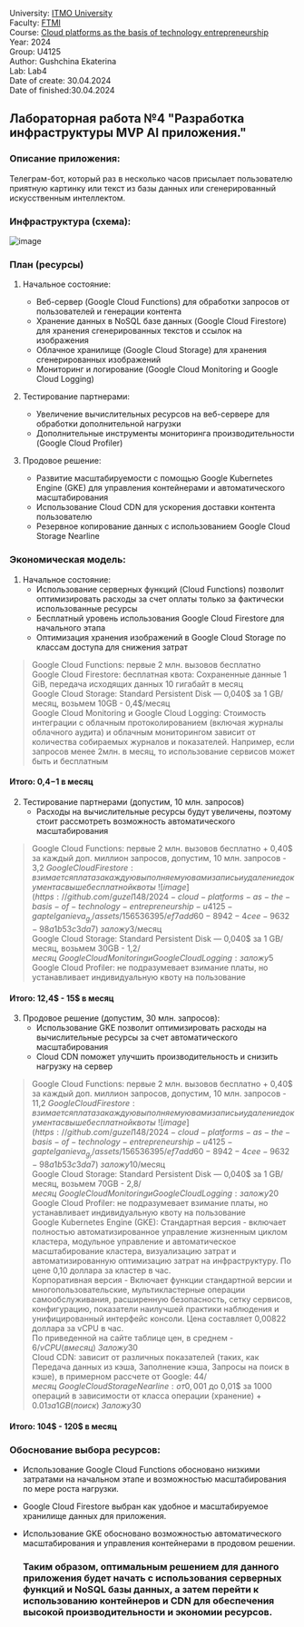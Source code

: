 University: [ITMO University](https://itmo.ru/ru/)\
Faculty: [FTMI](https://ftmi.itmo.ru)\
Course: [Cloud platforms as the basis of technology entrepreneurship](https://itmo-ict-faculty.github.io/cloud-platforms-as-the-basis-of-technology-entrepreneurship/education/labs2023-2024/lab1/lab1/)\
Year: 2024\
Group: U4125\
Author: Gushchina Ekaterina\
Lab: Lab4\
Date of create: 30.04.2024\
Date of finished:30.04.2024

## Лабораторная работа №4 "Разработка инфраструктуры MVP AI приложения."

### Описание приложения:
Телеграм-бот, который раз в несколько часов присылает пользователю приятную картинку или текст из базы данных или сгенерированный искусственным интеллектом.

### Инфраструктура (схема):
![image](https://github.com/guzel148/2024-cloud-platforms-as-the-basis-of-technology-entrepreneurship-u4125-gaptelganieva_g_r/assets/156536395/71e3553a-669d-46d1-aafb-1f5debdca4fa)

### План (ресурсы)
1. Начальное состояние:
   - Веб-сервер (Google Cloud Functions) для обработки запросов от пользователей и генерации контента
   - Хранение данных в NoSQL базе данных (Google Cloud Firestore) для хранения сгенерированных текстов и ссылок на изображения
   - Облачное хранилище (Google Cloud Storage) для хранения сгенерированных изображений
   - Мониторинг и логирование (Google Cloud Monitoring и Google Cloud Logging)

2. Тестирование партнерами:
   - Увеличение вычислительных ресурсов на веб-сервере для обработки дополнительной нагрузки
   - Дополнительные инструменты мониторинга производительности (Google Cloud Profiler)

3. Продовое решение:
   - Развитие масштабируемости с помощью Google Kubernetes Engine (GKE) для управления контейнерами и автоматического масштабирования
   - Использование Cloud CDN для ускорения доставки контента пользователю
   - Резервное копирование данных с использованием Google Cloud Storage Nearline
### Экономическая модель:

1. Начальное состояние:
   - Использование серверных функций (Cloud Functions) позволит оптимизировать расходы за счет оплаты только за фактически использованные ресурсы
   - Бесплатный уровень использования Google Cloud Firestore для начального этапа
   - Оптимизация хранения изображений в Google Cloud Storage по классам доступа для снижения затрат
> Google Cloud Functions: первые 2 млн. вызовов бесплатно\
Google Cloud Firestore: бесплатная квота: Сохраненные данные	1 GiB, передача исходящих данных	10 гигабайт в месяц\
Google Cloud Storage: Standard Persistent Disk — 0,040$ за 1 GB/месяц, возьмем 10GB - 0,4$/месяц\
Google Cloud Monitoring и Google Cloud Logging: Стоимость интеграции с облачным протоколированием (включая журналы облачного аудита) и облачным мониторингом зависит от количества собираемых журналов и показателей.
Например, если запросов менее 2млн. в месяц, то использование сервисов может быть и бесплатным
#### Итого: 0,4$-1$ в месяц

2. Тестирование партнерами (допустим, 10 млн. запросов)
   - Расходы на вычислительные ресурсы будут увеличены, поэтому стоит рассмотреть возможность автоматического масштабирования
> Google Cloud Functions: первые 2 млн. вызовов бесплатно + 0,40$ за каждый доп. миллион запросов, допустим, 10 млн. запросов - 3,2$\
Google Cloud Firestore: взимается плата за каждую выполняемую вами запись и удаление документа свыше бесплатной квоты\
![image](https://github.com/guzel148/2024-cloud-platforms-as-the-basis-of-technology-entrepreneurship-u4125-gaptelganieva_g_r/assets/156536395/ef7add60-8942-4cee-9632-98a1b53c3da7)\
заложу 3$/месяц\
Google Cloud Storage: Standard Persistent Disk — 0,040$ за 1 GB/месяц, возьмем 30GB - 1,2$/месяц\
Google Cloud Monitoring и Google Cloud Logging: заложу 5$\
Google Cloud Profiler: не подразумевает взимание платы, но устанавливает индивидуальную квоту на пользование
 #### Итого: 12,4$ - 15$ в месяц

3. Продовое решение (допустим, 30 млн. запросов):
   - Использование GKE позволит оптимизировать расходы на вычислительные ресурсы за счет автоматического масштабирования
   - Cloud CDN поможет улучшить производительность и снизить нагрузку на сервер
> Google Cloud Functions: первые 2 млн. вызовов бесплатно + 0,40$ за каждый доп. миллион запросов, допустим, 10 млн. запросов - 11,2$\
Google Cloud Firestore: взимается плата за каждую выполняемую вами запись и удаление документа свыше бесплатной квоты\
![image](https://github.com/guzel148/2024-cloud-platforms-as-the-basis-of-technology-entrepreneurship-u4125-gaptelganieva_g_r/assets/156536395/ef7add60-8942-4cee-9632-98a1b53c3da7)\
заложу 10$/месяц\
Google Cloud Storage: Standard Persistent Disk — 0,040$ за 1 GB/месяц, возьмем 70GB - 2,8$/месяц\
Google Cloud Monitoring и Google Cloud Logging: заложу 20$\
Google Cloud Profiler: не подразумевает взимание платы, но устанавливает индивидуальную квоту на пользование\
Google Kubernetes Engine (GKE): Стандартная версия - включает полностью автоматизированное управление жизненным циклом кластера, модульное управление и автоматическое масштабирование кластера, визуализацию затрат и автоматизированную оптимизацию затрат на инфраструктуру. По цене 0,10 доллара за кластер в час.\
Корпоративная версия - Включает функции стандартной версии и многопользовательские, мультикластерные операции самообслуживания, расширенную безопасность, сетку сервисов, конфигурацию, показатели наилучшей практики наблюдения и унифицированный интерфейс консоли. Цена составляет 0,00822 доллара за vCPU в час.\
По приведенной на сайте таблице цен, в среднем - 6$/vCPU (в месяц)\
Заложу 30$\
Cloud CDN: зависит от различных показателей (таких, как Передача данных из кэша, Заполнение кэша, Запросы на поиск в кэше), в примерном рассчете от Google: 44$/месяц\
Google Cloud Storage Nearline: от 0,001$ до 0,01$ за 1000 операций в зависимости от класса операции (хранение) + $0.01 за 1GB (поиск)\
Заложу 30$
#### Итого: 104$ - 120$ в месяц

### Обоснование выбора ресурсов:
- Использование Google Cloud Functions обосновано низкими затратами на начальном этапе и возможностью масштабирования по мере роста нагрузки.
- Google Cloud Firestore выбран как удобное и масштабируемое хранилище данных для приложения.
- Использование GKE обосновано возможностью автоматического масштабирования и управления контейнерами в продовом решении.

  ### Таким образом, оптимальным решением для данного приложения будет начать с использования серверных функций и NoSQL базы данных, а затем перейти к использованию контейнеров и CDN для обеспечения высокой производительности и экономии ресурсов.
